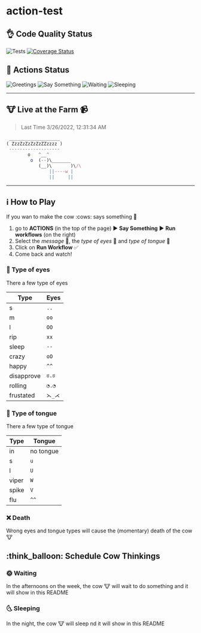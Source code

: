 # action-test

## :ok_hand: Code Quality Status
![Tests](https://github.com/gastonpereyra/action-test/workflows/Tests/badge.svg)
[![Coverage Status](https://img.shields.io/coveralls/github/gastonpereyra/action-test/master.svg)](https://coveralls.io/r/gastonpereyra/action-test?branch=master)

## :battery: Actions Status
![Greetings](https://github.com/gastonpereyra/action-test/workflows/Greetings/badge.svg)
![Say Something](https://github.com/gastonpereyra/action-test/workflows/Say%20Something/badge.svg)
![Waiting](https://github.com/gastonpereyra/action-test/workflows/Waiting/badge.svg)
![Sleeping](https://github.com/gastonpereyra/action-test/workflows/Sleeping/badge.svg)

---

## :cow: Live at the Farm :video_camera:

> Last Time 3/26/2022, 12:31:34 AM

```js
 ___________________
( ZzzZzZzZzZzZZzzzz )
 -------------------
        o   ^__^
         o  (--)\_______
            (__)\       )\/\
                ||----w |
                ||     ||
```

---

## :information_source: How to Play

If you wan to make the cow :cows: says something :speech_balloon:

1. go to **ACTIONS** (in the top of the page) :arrow_forward: **Say Something** :arrow_forward: **Run workflows** (on the right)
2. Select the *message* :speech_balloon:, the *type of eyes* :eyes: and *type of tongue* :tongue:
3. Click on **Run Workflow** :white_check_mark:
4. Come back and watch!

### :eyes: Type of eyes

There a few type of eyes

| Type | Eyes |
|------|------|
| s    | `..` |
| m    | `oo` |
| l    | `OO` |
| rip  | `xx` |
| sleep | `--` |
| crazy | `oO` |
| happy | `^^` |
| disapprove | `ಠ.ಠ` |
| rolling | `◔.◔` |
| frustated | `⋋_⋌` |

### :tongue: Type of tongue

There a few type of tongue

| Type | Tongue |
|------|------|
| in   | no tongue |
| s    | `u` |
| l    | `U` |
| viper | `W` |
| spike | `V` |
| flu | `^^` |

### :x: Death

Wrong eyes and tongue types will cause the (momentary) death of the cow :cow:

## :think_balloon: Schedule Cow Thinkings

### :sun_with_face: Waiting

In the afternoons on the week, the cow :cow: will wait to do something and it will show in this README

### :last_quarter_moon_with_face: Sleeping

In the night, the cow :cow: will sleep nd it will show in this README

